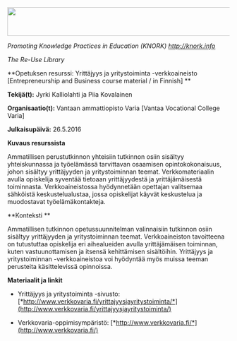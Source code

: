 <img src="md\img033/media/image01.png" width="624" height="65" />

*Promoting Knowledge Practices in Education (KNORK) http://knork.info*

*The Re-Use Library*

**Opetuksen resurssi: Yrittäjyys ja yritystoiminta -verkkoaineisto \[Entrepreneurship and Business course material / in Finnish\] **

**Tekijä(t):** Jyrki Kalliolahti ja Piia Kovalainen

**Organisaatio(t):** Vantaan ammattiopisto Varia \[Vantaa Vocational College Varia\]

**Julkaisupäivä:** 26.5.2016

**Kuvaus resurssista**

Ammatillisen perustutkinnon yhteisiin tutkinnon osiin sisältyy yhteiskunnassa ja työelämässä tarvittavan osaamisen opintokokonaisuus, johon sisältyy yrittäjyyden ja yritystoiminnan teemat. Verkkomateriaalin avulla opiskelija syventää tietoaan yrittäjyydestä ja yrittäjämäisestä toiminnasta. Verkkoaineistossa hyödynnetään opettajan valitsemaa sähköistä keskustelualustaa, jossa opiskelijat käyvät keskustelua ja muodostavat työelämäkontakteja.

**Konteksti **

Ammatillisen tutkinnon opetussuunnitelman valinnaisiin tutkinnon osiin sisältyy yrittäjyyden ja yritystoiminnan teemat. Verkkoaineiston tavoitteena on tutustuttaa opiskelija eri aihealueiden avulla yrittäjämäisen toiminnan, kuten vastuunottamisen ja itsensä kehittämisen sisältöihin. Yrittäjyys ja yritystoiminnan -verkkoaineistoa voi hyödyntää myös muissa teeman perusteita käsittelevissä opinnoissa.

**Materiaalit ja linkit**

-   Yrittäjyys ja yritystoiminta -sivusto: [*http://www.verkkovaria.fi/yrittajyysjayritystoiminta/*](http://www.verkkovaria.fi/yrittajyysjayritystoiminta/)

-   Verkkovaria-oppimisympäristö: [*http://www.verkkovaria.fi/*](http://www.verkkovaria.fi/)


